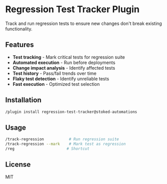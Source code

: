 # Regression Test Tracker Plugin

Track and run regression tests to ensure new changes don't break existing functionality.

## Features

- **Test tracking** - Mark critical tests for regression suite
- **Automated execution** - Run before deployments
- **Change impact analysis** - Identify affected tests
- **Test history** - Pass/fail trends over time
- **Flaky test detection** - Identify unreliable tests
- **Fast execution** - Optimized test selection

## Installation

```bash
/plugin install regression-test-tracker@stoked-automations
```

## Usage

```bash
/track-regression           # Run regression suite
/track-regression --mark    # Mark test as regression
/reg                       # Shortcut
```

## License

MIT
